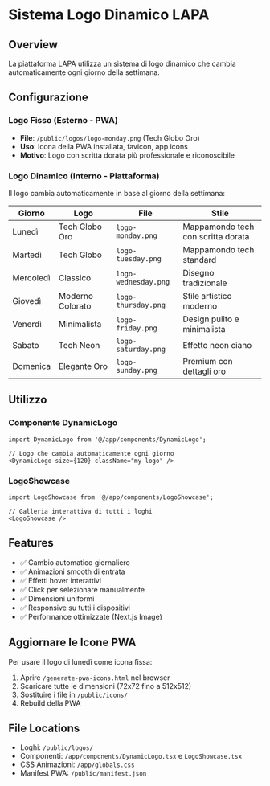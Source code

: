# Sistema Logo Dinamico LAPA

## Overview
La piattaforma LAPA utilizza un sistema di logo dinamico che cambia automaticamente ogni giorno della settimana.

## Configurazione

### Logo Fisso (Esterno - PWA)
- **File**: `/public/logos/logo-monday.png` (Tech Globo Oro)
- **Uso**: Icona della PWA installata, favicon, app icons
- **Motivo**: Logo con scritta dorata più professionale e riconoscibile

### Logo Dinamico (Interno - Piattaforma)
Il logo cambia automaticamente in base al giorno della settimana:

| Giorno | Logo | File | Stile |
|--------|------|------|-------|
| Lunedì | Tech Globo Oro | `logo-monday.png` | Mappamondo tech con scritta dorata |
| Martedì | Tech Globo | `logo-tuesday.png` | Mappamondo tech standard |
| Mercoledì | Classico | `logo-wednesday.png` | Disegno tradizionale |
| Giovedì | Moderno Colorato | `logo-thursday.png` | Stile artistico moderno |
| Venerdì | Minimalista | `logo-friday.png` | Design pulito e minimalista |
| Sabato | Tech Neon | `logo-saturday.png` | Effetto neon ciano |
| Domenica | Elegante Oro | `logo-sunday.png` | Premium con dettagli oro |

## Utilizzo

### Componente DynamicLogo
```tsx
import DynamicLogo from '@/app/components/DynamicLogo';

// Logo che cambia automaticamente ogni giorno
<DynamicLogo size={120} className="my-logo" />
```

### LogoShowcase
```tsx
import LogoShowcase from '@/app/components/LogoShowcase';

// Galleria interattiva di tutti i loghi
<LogoShowcase />
```

## Features
- ✅ Cambio automatico giornaliero
- ✅ Animazioni smooth di entrata
- ✅ Effetti hover interattivi
- ✅ Click per selezionare manualmente
- ✅ Dimensioni uniformi
- ✅ Responsive su tutti i dispositivi
- ✅ Performance ottimizzate (Next.js Image)

## Aggiornare le Icone PWA
Per usare il logo di lunedì come icona fissa:

1. Aprire `/generate-pwa-icons.html` nel browser
2. Scaricare tutte le dimensioni (72x72 fino a 512x512)
3. Sostituire i file in `/public/icons/`
4. Rebuild della PWA

## File Locations
- Loghi: `/public/logos/`
- Componenti: `/app/components/DynamicLogo.tsx` e `LogoShowcase.tsx`
- CSS Animazioni: `/app/globals.css`
- Manifest PWA: `/public/manifest.json`
